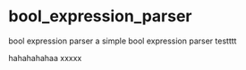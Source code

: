# bool_expression_parser
bool expression parser
a simple bool expression parser
testttt

hahahahahaa
xxxxx
